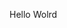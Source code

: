 Hello Wolrd




























































































































































































